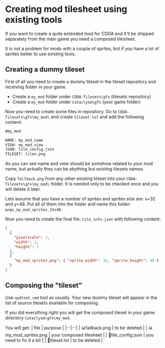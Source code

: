 # Creating mod tilesheet using existing tools

If you want to create a quite extended mod for CDDA and it'll be shipped separately from the main game you need a composed tilesheet.

It is not a problem for mods with a couple of sprites, but if you have a lot of sprites better to use existing tools.

## Creating a dummy tileset

First of all you need to create a dummy tileset in the tileset repository and receiving folder in your game.

- Create a `my_mod` folder under `CDDA-Tilesets\gfx` (tilesets repository)
- Create a `my_mod` folder under `Cataclysm\gfx` (your game folder)

Now you need to create some files in repository.
Go to `CDDA-Tilesets\gfx\my_mod\` and create `tileset.txt` and add the following content:

```txt
#my_mod

NAME: my_mod_name
VIEW: my_mod_view
JSON: tile_config.json
TILESET: tiles.png
```

As you can see name and view should be somehow related to your mod name, but actually they can be abything but existing tilesets names.

Copy `fallback.png` from any other existing tileset into your `CDDA-Tilesets\gfx\my_mod\` folder. It is needed only to be checked once and you will delete it later.

Lets assume that you have a number of sprites and sprites size are: x=32 and y=48. Put all of them into the folder and name this folder: `pngs_my_mod_sprites_32x48`.

Now you need to create the final file: `tile_info.json` with following content:

```json
[
  {
    "pixelscale": 1,
    "width": 1,
    "height": 1
  },
  {
    "my_mod_sprites.png": { "sprite_width": 32, "sprite_height": 48 }
  }
]
```

## Composing the "tileset"

Use `updtset.cmd` tool as usually. Your new dummy tileset will appear in the list of source tilesets available for composing.

If you did everything right you will get the composed tileset in your game directory `Cataclysm\gfx\my_mod`.

You will get:
| file | purpose |
|--|--|
| :bar_chart:fallback.png | to be deleted |
| :bar_chart:my_mod_sprites.png | your composed tilesheet |
| :memo:tile_config.json | you need to fix it a bit |
| :memo:tileset.txt | to be deleted |
